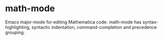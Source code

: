 math-mode
====
Emacs major-mode for editing Mathematica code. math-mode has syntax-highlighting, syntactic indentation, command-completion and precedence grouping.
